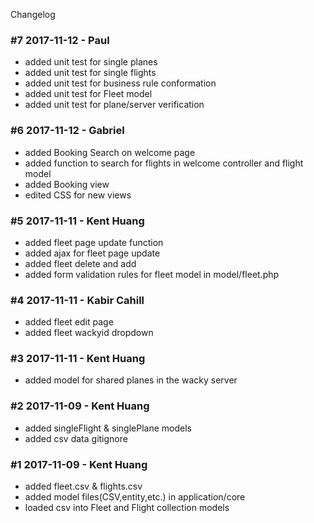 Changelog

### #7 2017-11-12 - Paul
- added unit test for single planes
- added unit test for single flights
- added unit test for business rule conformation
- added unit test for Fleet model
- added unit test for plane/server verification

### #6 2017-11-12 - Gabriel
- added Booking Search on welcome page
- added function to search for flights in welcome controller and flight model
- added Booking view 
- edited CSS for new views

### #5 2017-11-11 - Kent Huang
- added fleet page update function
- added ajax for fleet page update
- added fleet delete and add
- added form validation rules for fleet model in model/fleet.php

### #4 2017-11-11 - Kabir Cahill
- added fleet edit page
- added fleet wackyid dropdown

### #3 2017-11-11 - Kent Huang
- added model for shared planes in the wacky server


### #2 2017-11-09 - Kent Huang
- added singleFlight & singlePlane models
- added csv data gitignore

### #1 2017-11-09 - Kent Huang
- added fleet.csv & flights.csv
- added model files(CSV,entity,etc.) in application/core 
- loaded csv into Fleet and Flight collection models


